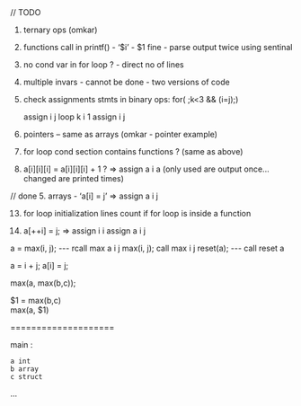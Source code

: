 ﻿﻿

// TODO

1. ternary ops (omkar)

2. functions call in printf() - ‘$i’ -  $1 fine - parse output twice using sentinal

4. no cond var in for loop ? - direct no of lines

5. multiple invars - cannot be done - two versions of code

6. check assignments stmts in binary ops:
	for(   ;k<3 && (i=j);)

	assign i j
	loop k i 1
	assign i j

7. pointers – same as arrays (omkar - pointer example)

10. for loop cond section contains functions ? (same as above)

11. a[i][i][i] = a[i][i][i] + 1 ? => assign a i a  (only used are output once... changed are printed times)

// done 5. arrays - ‘a[i] = j’ => assign a i j


13. for loop initialization lines count if for loop is inside a function

14. a[++i] = j;
		 => assign i i
		assign a i j

a = max(i, j); --- rcall max a i j 
max(i, j); call max i j
reset(a); --- call reset a 

a = i + j;
a[i] = j;


max(a, max(b,c));

$1 = max(b,c)  
max(a, $1)


====================

main :

	a int
	b array
	c struct
...
